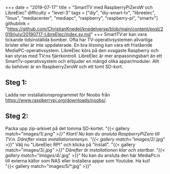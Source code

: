 +++
date = "2019-07-17"
title = "SmartTV med RaspberryPiZeroW och LibreElec"
difficulty = "level-3"
tags = ["diy", "diy-smart-tv", "libreelec", "linux", "mediacenter", "mediapc", "raspberry", "raspberry-pi", "smartv"]
githublink = "https://github.com/ChristianKnedel/knedelverse/blob/main/content/post/2019/july/20190717-LibreElec/index.sv.md"
+++
SmartTV:er kan vara tickande tidsinställda bomber. Ofta har TV-operativsystemen allvarliga brister eller är inte uppdaterade. En bra lösning kan vara ett fristående MediaPC-operativsystem. LibreElec körs på den svagaste Raspberry och kan styras med TV:ns fjärrkontroll. LibreElec är mer anpassningsbart än ett SmartTv-operativsystem och erbjuder en mängd olika appar/moduler. Allt du behöver är en RaspberryZeroW och ett tomt SD-kort.
## Steg 1:
Ladda ner installationsprogrammet för Noobs från https://www.raspberrypi.org/downloads/noobs/.
## Steg 2:
Packa upp zip-arkivet på det tomma SD-kortet.
"{{< gallery match="images/1/*.png" >}}"
Klart! Nu kan du ansluta RaspberryPiZero till TV:n. Därefter visas installationsmenyn.
"{{< gallery match="images/2/*.jpg" >}}"
Välj nu "LibreElec RPI" och klicka på "Install".
"{{< gallery match="images/3/*.jpg" >}}"
Därefter är installationen klar och startbar.
"{{< gallery match="images/4/*.jpg" >}}"
Nu kan du ansluta den här MediaPc:n till externa källor som NAS eller installera appar som Youtube. Ha kul!   
"{{< gallery match="images/5/*.jpg" >}}"
